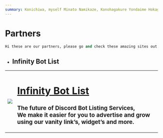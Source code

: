 ```yaml
--- 
summary: Konichiwa, myself Minato Namikaze, Konohagakure Yondaime Hokage, I try my best to do every work as a Hokage! 
---
```


<meta name="referrer" content="no-referrer"> 
<link href='https://unpkg.com/boxicons@2.0.9/css/boxicons.min.css' rel='stylesheet'>

# Partners

```python
Hi these are our partners, please go and check these amazing sites out!
```

- ## __Infinity Bot List__
<table>
  <tr>
    <td><img src="https://media.discordapp.net/attachments/874376493160087642/874735796698112020/infinitybotlist.png" loading="lazy"></td>
    <td>
    <a title="Infinity Botlist" href="https://infinitybotlist.com/" target="_blank"><h1><strong>Infinity Bot List</strong></h1></a>
    <h3>The future of Discord Bot Listing Services,<br/>
    We make it easier for you to advertise and grow using our vanity link’s, widget’s and more.</h3>
    <a title="Infinity Botlist Discord" href="https://infinitybotlist.com/discord" target="_blank"><i class='bx bxl-discord' style="font-size: 40px;"></i></a>
    <a title="Infinity Botlist Website" href="https://infinitybotlist.com/" target="_blank"><i class='bx bx-globe' style="font-size: 40px;"></i></a>
    </td>
  </tr>
</table>



<script src="https://unpkg.com/boxicons@2.0.9/dist/boxicons.js"></script>
